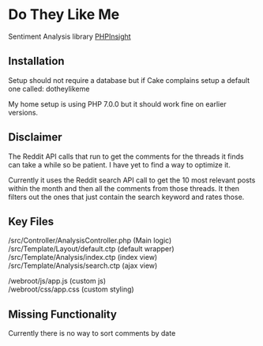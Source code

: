 # Do They Like Me

Sentiment Analysis library [PHPInsight](https://github.com/JWHennessey/phpInsight)

## Installation

Setup should not require a database but if Cake complains setup a default one called: dotheylikeme

My home setup is using PHP 7.0.0 but it should work fine on earlier versions.

## Disclaimer

The Reddit API calls that run to get the comments for the threads it finds can take a while so be patient. I have yet to find a way to
optimize it.

Currently it uses the Reddit search API call to get the 10 most relevant posts within the month and then all the comments from
those threads. It then filters out the ones that just contain the search keyword and rates those.

## Key Files

/src/Controller/AnalysisController.php (Main logic)  
/src/Template/Layout/default.ctp (default wrapper)  
/src/Template/Analysis/index.ctp (index view)  
/src/Template/Analysis/search.ctp (ajax view)  

/webroot/js/app.js (custom js)  
/webroot/css/app.css (custom styling)  

## Missing Functionality

Currently there is no way to sort comments by date


